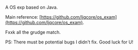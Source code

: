 A OS exp based on Java.

Main reference: [https://github.com/ljqcore/os_exam](https://github.com/ljqcore/os_exam).

Fxxk all the grudge match.

PS: There must be potential bugs I didn't fix. Good luck for U!